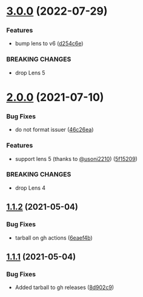 # [3.0.0](https://github.com/jkroepke/lens-extension-certificate-info/compare/v2.0.0...v3.0.0) (2022-07-29)


### Features

* bump lens to v6 ([d254c6e](https://github.com/jkroepke/lens-extension-certificate-info/commit/d254c6ef7c9e43b91d74ed32bfef486de89e8693))


### BREAKING CHANGES

* drop Lens 5

# [2.0.0](https://github.com/jkroepke/lens-extension-certificate-info/compare/v1.1.2...v2.0.0) (2021-07-10)


### Bug Fixes

* do not format issuer ([46c26ea](https://github.com/jkroepke/lens-extension-certificate-info/commit/46c26eacfb44157387f1259148fac5c4822cac25))


### Features

* support lens 5 (thanks to [@usoni2210](https://github.com/usoni2210)) ([5f15209](https://github.com/jkroepke/lens-extension-certificate-info/commit/5f152097198dfa5ede528d8e6a216c26215dc75c))


### BREAKING CHANGES

* drop Lens 4

## [1.1.2](https://github.com/jkroepke/lens-extension-certificate-info/compare/v1.1.1...v1.1.2) (2021-05-04)

### Bug Fixes

* tarball on gh actions ([6eaef4b](https://github.com/jkroepke/lens-extension-certificate-info/commit/6eaef4ba601ee9203e122759b392bfa0ee396fb8))

## [1.1.1](https://github.com/jkroepke/lens-extension-certificate-info/compare/v1.1.0...v1.1.1) (2021-05-04)

### Bug Fixes

* Added tarball to gh releases ([8d902c9](https://github.com/jkroepke/lens-extension-certificate-info/commit/8d902c9060db6b026116d8e2ce040381a9e08f10))
